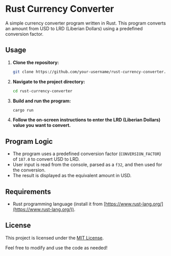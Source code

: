 # Rust Currency Converter

A simple currency converter program written in Rust. This program converts an amount from USD to LRD (Liberian Dollars) using a predefined conversion factor.

## Usage

1. **Clone the repository:**

    ```bash
    git clone https://github.com/your-username/rust-currency-converter.git
    ```

2. **Navigate to the project directory:**

    ```bash
    cd rust-currency-converter
    ```

3. **Build and run the program:**

    ```bash
    cargo run
    ```

4. **Follow the on-screen instructions to enter the LRD (Liberian Dollars) value you want to convert.**

## Program Logic

- The program uses a predefined conversion factor (`CONVERSION_FACTOR`) of `187.0` to convert USD to LRD.
- User input is read from the console, parsed as a `f32`, and then used for the conversion.
- The result is displayed as the equivalent amount in USD.

## Requirements

- Rust programming language (install it from [https://www.rust-lang.org/](https://www.rust-lang.org/)).

## License

This project is licensed under the [MIT License](LICENSE).

Feel free to modify and use the code as needed!

